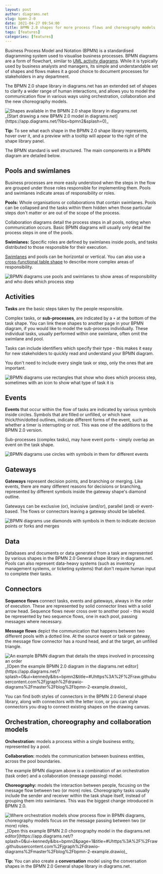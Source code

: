 ```yaml
---
layout: post
author: diagrams.net
slug: bpmn-2-0
date: 2021-04-27 09:54:00
title: BPMN 2.0 shapes for more process flows and choreography models
tags: [features]
categories: [features]
---
```

Business Process Model and Notation (BPMN) is a standardised diagramming system used to visualise business processes. BPMN diagrams are a form of flowchart, similar to [UML activity diagrams](/blog/uml-2-5.html). While it is typically used by business analysts and managers, its simple and understandable set of shapes and flows makes it a good choice to document processes for stakeholders in any department.

The BPMN 2.0 shape library in diagrams.net has an extended set of shapes to clarify a wider range of human interactions, and allows you to model the communication flow in various ways using orchestration, collaboration and the new choreography models. 

<img src="/assets/img/blog/bpmn-2-shape-library.png" style="max-width:100%;height:auto;" alt="Shapes available in the BPMN 2.0 shape library in diagrams.net">
<br />_[Start drawing a new BPMN 2.0 model in diagrams.net](https://app.diagrams.net/?libs=bpmn2&splash=0)_

**Tip:** To see what each shape in the BPMN 2.0 shape library represents, hover over it, and a preview with a tooltip will appear to the right of the shape library panel.

The BPMN standard is well structured. The main components in a BPMN diagram are detailed below. 

## Pools and swimlanes

Business processes are more easily understood when the steps in the flow are grouped under those roles responsible for implementing them. Pools and swimlanes indicate areas of responsibility or roles.

**Pools:** Whole organisations or collaborations that contain swimlanes. Pools can be collapsed and the tasks within them hidden when those particular steps don't matter or are out of the scope of the process. 

Collaboration diagrams detail the process steps in all pools, noting when communication occurs. Basic BPMN diagrams will usually only detail the process steps in one of the pools. 

**Swimlanes:** Specific roles are defined by swimlanes inside pools, and tasks distributed to those responsible for their execution.

[Swimlanes](/blog/swimlane-diagrams.html) and pools can be horizontal or vertical. You can also use a [cross-functional table shape](/blog/tables.html) to describe more complex areas of responsibility.

<img src="/assets/img/blog/bpmn-pools-swimlanes.png" style="max-width:100%;height:auto;" alt="BPMN diagrams use pools and swimlanes to show areas of responsibility and who does which process step">

## Activities

**Tasks** are the basic steps taken by the people responsible. 

Complex tasks, or **sub-processes**, are indicated by a ``+`` at the bottom of the task shape. You can link these shapes to another page in your BPMN diagram, if you would like to model the sub-process individually. These individual tasks, usually performed within one swimlane, often omit the swimlane and pool.

Tasks can include identifiers which specify their type - this makes it easy for new stakeholders to quickly read and understand your BPMN diagram.

You don't need to include every single task or step, only the ones that are important.

<img src="/assets/img/blog/bpmn-tasks.png" style="max-width:100%;height:auto;" alt="BPMN diagrams use rectangles that show who does which process step, sometimes with an icon to show what type of task it is">

## Events

**Events** that occur within the flow of tasks are indicated by various symbols inside circles. Symbols that are filled or unfilled, or which have thick/thin/dotted outlines, indicate different forms of the event, such as whether a timer is interrupting or not. This was one of the additions to the BPMN 2.0 version.

Sub-processes (complex tasks), may have event ports - simply overlap an event on the task shape.

<img src="/assets/img/blog/bpmn-events.png" style="max-width:100%;height:auto;" alt="BPMN diagrams use circles with symbols in them for different events">

## Gateways

**Gateways** represent decision points, and branching or merging. Like events, there are many different reasons for decisions or branching, represented by different symbols inside the gateway shape's diamond outline. 

Gateways can be exclusive (or), inclusive (and/or), parallel (and) or event-based. The flows or connectors leaving a gateway should be labelled.

<img src="/assets/img/blog/bpmn-gateways.png" style="max-width:100%;height:auto;" alt="BPMN diagrams use diamonds with symbols in them to indicate decision points or forks and merges">

## Data

Databases and documents or data generated from a task are represented by various shapes in the BPMN 2.0 General shape library in diagrams.net. Pools can also represent data-heavy systems (such as inventory management systems, or ticketing systems) that don't require human input to complete their tasks.

## Connectors

**Sequence flows** connect tasks, events and gateways, always in the order of execution. These are represented by solid connector lines with a solid arrow head. Sequence flows never cross over to another pool - this would be represented by two sequence flows, one in each pool, passing messages where necessary.

**Message flows** depict the communication that happens between two different pools with a dotted line. At the source event or task or gateway, the message flow connector has a round head, and at the target, an unfilled triangle. 

<img src="/assets/img/blog/bpmn-example-order-process.png" style="max-width:100%;height:auto;" alt="An example BPMN diagram that details the steps involved in processing an order">
<br />_[Open the example BPMN 2.0 diagram in the diagrams.net editor](https://app.diagrams.net/?splash=0&ui=kennedy&ibs=bpmn2&title=#Uhttps%3A%2F%2Fraw.githubusercontent.com%2Fjgraph%2Fdrawio-diagrams%2Fmaster%2Fblog%2Fbpmn-2-example.drawio)_

You can find both styles of connectors in the BPMN 2.0 General shape library, along with connectors with the letter icon, or you can style connectors you drag to connect existing shapes on the drawing canvas.

## Orchestration, choreography and collaboration models

**Orchestration:** models a process within a single business entity, represented by a pool. 

**Collaboration:** models the communication between business entities, across the pool boundaries. 

The example BPMN diagram above is a combination of an orchestration (task order) and a collaboration (message passing) model.

**Choreography:** models the interaction between people, focusing on the message flow between two (or more) roles. Choreography tasks usually include the sender and receiver within the task shape itself, instead of grouping them into swimlanes. This was the biggest change introduced in BPMN 2.0. 

<img src="/assets/img/blog/bpmn-orchestration-vs-choreography.png" style="max-width:100%;height:auto;" alt="Where orchestration models show process flow in BPMN diagrams, choreography models focus on the message passing between two (or more) roles.">
<br />_[Open this example BPMN 2.0 choreography model in the diagrams.net editor](https://app.diagrams.net/?splash=0&ui=kennedy&ibs=bpmn2&page=1&title=#Uhttps%3A%2F%2Fraw.githubusercontent.com%2Fjgraph%2Fdrawio-diagrams%2Fmaster%2Fblog%2Fbpmn-2-example.drawio)_

**Tip:** You can also create a **conversation** model using the conversation shapes in the BPMN 2.0 General shape library in diagrams.net.